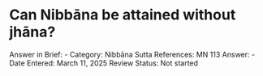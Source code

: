 # Can Nibbāna be attained without jhāna?

Answer in Brief: -
 Category: Nibbāna
Sutta References: MN 113
Answer: -
Date Entered: March 11, 2025
Review Status: Not started